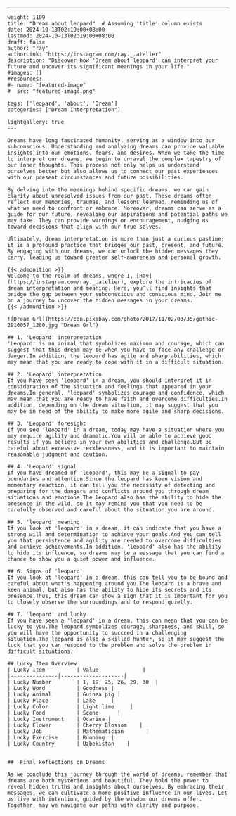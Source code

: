 ---
    weight: 1109
    title: "Dream about leopard"  # Assuming 'title' column exists
    date: 2024-10-13T02:19:00+08:00
    lastmod: 2024-10-13T02:19:00+08:00
    draft: false
    author: "ray"
    authorLink: "https://instagram.com/ray._.atelier"
    description: "Discover how 'Dream about leopard' can interpret your future and uncover its significant meanings in your life."
    #images: []
    #resources:
    #- name: "featured-image"
    #  src: "featured-image.png"
    
    tags: ['leopard', 'about', 'Dream']
    categories: ["Dream Interpretation"]
    
    lightgallery: true
    ---
    
    Dreams have long fascinated humanity, serving as a window into our subconscious. Understanding and analyzing dreams can provide valuable insights into our emotions, fears, and desires. When we take the time to interpret our dreams, we begin to unravel the complex tapestry of our inner thoughts. This process not only helps us understand ourselves better but also allows us to connect our past experiences with our present circumstances and future possibilities.
    
    By delving into the meanings behind specific dreams, we can gain clarity about unresolved issues from our past. These dreams often reflect our memories, traumas, and lessons learned, reminding us of what we need to confront or embrace. Moreover, dreams can serve as a guide for our future, revealing our aspirations and potential paths we may take. They can provide warnings or encouragement, nudging us toward decisions that align with our true selves.
    
    Ultimately, dream interpretation is more than just a curious pastime; it is a profound practice that bridges our past, present, and future. By engaging with our dreams, we can unlock the hidden messages they carry, leading us toward greater self-awareness and personal growth.
    
    {{< admonition >}}
    Welcome to the realm of dreams, where I, [Ray](https://instagram.com/ray._.atelier), explore the intricacies of dream interpretation and meaning. Here, you’ll find insights that bridge the gap between your subconscious and conscious mind. Join me on a journey to uncover the hidden messages in your dreams.
    {{< /admonition >}}
    
    ![Dream Grl](https://cdn.pixabay.com/photo/2017/11/02/03/35/gothic-2910057_1280.jpg "Dream Grl")
    
    ## 1. 'Leopard' interpretation
    'Leopard' is an animal that symbolizes maximum and courage, which can suggest that this dream may be when you have to face any challenge or danger.In addition, the leopard has agile and sharp abilities, which may mean that you are ready to cope with it in a difficult situation.
    
    ## 2. 'Leopard' interpretation
    If you have seen 'leopard' in a dream, you should interpret it in consideration of the situation and feelings that appeared in your dreams.In general, 'leopard' symbolizes courage and confidence, which may mean that you are ready to have faith and overcome difficulties.In addition, depending on the dream situation, it may suggest that you may be in need of the ability to make more agile and sharp decisions.
    
    ## 3. 'Leopard' foresight
    If you see 'leopard' in a dream, today may have a situation where you may require agility and dramatic.You will be able to achieve good results if you believe in your own abilities and challenge.But be careful about excessive recklessness, and it is important to maintain reasonable judgment and caution.
    
    ## 4. 'Leopard' signal
    If you have dreamed of 'leopard', this may be a signal to pay boundaries and attention.Since the leopard has keen vision and momentary reaction, it can tell you the necessity of detecting and preparing for the dangers and conflicts around you through dream situations and emotions.The leopard also has the ability to hide the presence in the wild, so it may remind you that you need to be carefully observed and careful about the situation you are around.
    
    ## 5. 'leopard' meaning
    If you look at 'leopard' in a dream, it can indicate that you have a strong will and determination to achieve your goals.And you can tell you that persistence and agility are needed to overcome difficulties and achieve achievements.In addition, 'leopard' also has the ability to hide its influence, so dreams may be a message that you can find a chance to show you a quiet power and influence.
    
    ## 6. Signs of 'leopard'
    If you look at 'leopard' in a dream, this can tell you to be bound and careful about what's happening around you.The leopard is a brave and keen animal, but also has the ability to hide its secrets and its presence.Thus, this dream can show a sign that it is important for you to closely observe the surroundings and to respond quietly.
    
    ## 7. 'leopard' and lucky
    If you have seen a 'leopard' in a dream, this can mean that you can be lucky to you.The leopard symbolizes courage, sharpness, and skill, so you will have the opportunity to succeed in a challenging situation.The leopard is also a skilled hunter, so it may suggest the luck that you can respond to the problem and solve the problem in difficult situations.
    
    ## Lucky Item Overview
    | Lucky Item          | Value              |
    |---------------|--------------------|
    | Lucky Number        | 1, 19, 25, 26, 29, 30  |
    | Lucky Word          | Goodness |
    | Lucky Animal        | Guinea pig |
    | Lucky Place         | Lake     |
    | Lucky Color         | Light lime     |
    | Lucky Food          | Scone      |
    | Lucky Instrument    | Ocarina |
    | Lucky Flower        | Cherry Blossom    |
    | Lucky Job           | Mathematician       |
    | Lucky Exercise      | Running  |
    | Lucky Country       | Uzbekistan    |
    
    
    ##  Final Reflections on Dreams
    
    As we conclude this journey through the world of dreams, remember that dreams are both mysterious and beautiful. They hold the power to reveal hidden truths and insights about ourselves. By embracing their messages, we can cultivate a more positive influence in our lives. Let us live with intention, guided by the wisdom our dreams offer. Together, may we navigate our paths with clarity and purpose.
    